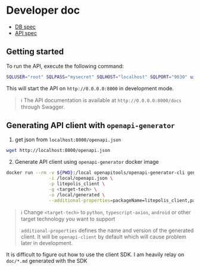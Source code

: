 # Developer doc
- [DB spec](../../doc/database.md)
- [API spec](../../doc/api)
## Getting started
To run the API, execute the following command:
```bash
SQLUSER="root" SQLPASS="mysecret" SQLHOST="localhost" SQLPORT="9030" ui="streamlit" fastapi dev main.py --host 0.0.0.0 --port 8000
```
This will start the API on `http://0.0.0.0:8000` in development mode.

> ℹ️ The API documentation is available at `http://0.0.0.0:8000/docs` through Swagger.

## Generating API client with `openapi-generator`
1. get json from `localhost:8000/openapi.json`
```bash
wget http://localhost:8000/openapi.json
```
2. Generate API client using `openapi-generator` docker image
```bash
docker run --rm -v ${PWD}:/local openapitools/openapi-generator-cli generate \
                -i /local/openapi.json \
                -p litepolis_client \
                -g <target-tech> \
                -o /local/generated \
                --additional-properties=packageName=litepolis_client,packageVersion=0.0.2
```
> ℹ️ Change `<target-tech>` to `python`, `typescript-axios`, `android`
> or other target technology you want to support
>
> `additional-properties` defines the name and version of the generated client.
> It will be `openapi-client` by default which will cause problem later in development.

It is difficult to figure out how to use the client SDK. I am heavily relay on `doc/*.md` generated with the SDK
